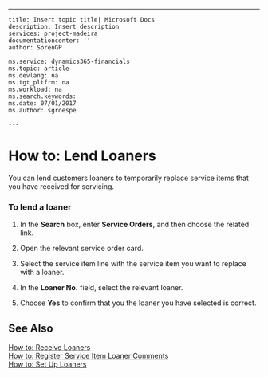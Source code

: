 ---
    title: Insert topic title| Microsoft Docs
    description: Insert description
    services: project-madeira
    documentationcenter: ''
    author: SorenGP

    ms.service: dynamics365-financials
    ms.topic: article
    ms.devlang: na
    ms.tgt_pltfrm: na
    ms.workload: na
    ms.search.keywords:
    ms.date: 07/01/2017
    ms.author: sgroespe

    ---
# How to: Lend Loaners
You can lend customers loaners to temporarily replace service items that you have received for servicing.  
  
### To lend a loaner  
  
1.  In the **Search** box, enter **Service Orders**, and then choose the related link.  
  
2.  Open the relevant service order card.  
  
3.  Select the service item line with the service item you want to replace with a loaner.  
  
4.  In the **Loaner No.** field, select the relevant loaner.  
  
5.  Choose **Yes** to confirm that you the loaner you have selected is correct.  
  
## See Also  
 [How to: Receive Loaners](../Service/how-to-receive-loaners.md)   
 [How to: Register Service Item Loaner Comments](../Service/how-to-register-service-item-loaner-comments.md)   
 [How to: Set Up Loaners](../Service/how-to-set-up-loaners.md)